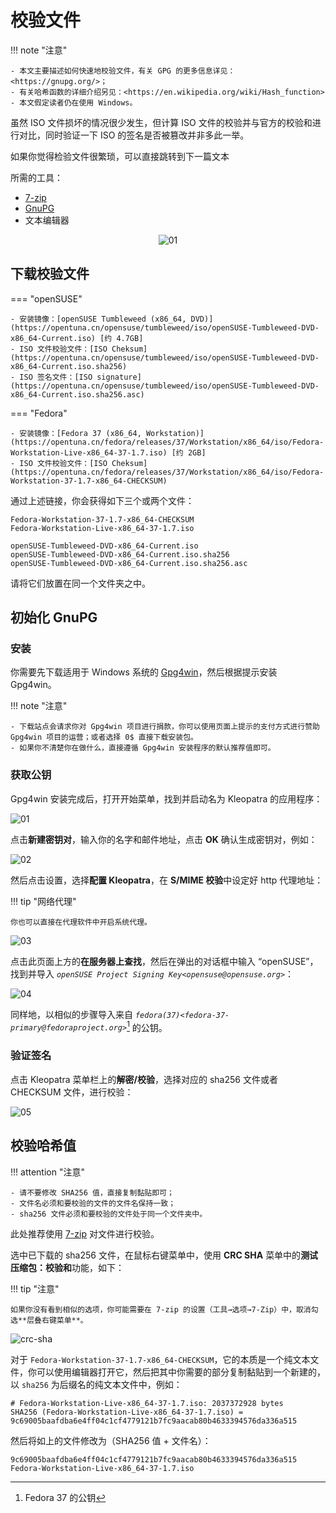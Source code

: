 # 校验文件

!!! note "注意"

    - 本文主要描述如何快速地校验文件，有关 GPG 的更多信息详见：<https://gnupg.org/>；
    - 有关哈希函数的详细介绍另见：<https://en.wikipedia.org/wiki/Hash_function>
    - 本文假定读者仍在使用 Windows。

虽然 ISO 文件损坏的情况很少发生，但计算 ISO 文件的校验并与官方的校验和进行对比，同时验证一下 ISO 的签名是否被篡改并非多此一举。

如果你觉得检验文件很繁琐，可以直接跳转到下一篇文本

所需的工具：

- [7-zip](https://www.7-zip.org/)
- [GnuPG](https://gnupg.org/)
- 文本编辑器

<center>

![01](./assets/gpg/01.svg)

</center>

## 下载校验文件

=== "openSUSE"

    - 安装镜像：[openSUSE Tumbleweed (x86_64, DVD)](https://opentuna.cn/opensuse/tumbleweed/iso/openSUSE-Tumbleweed-DVD-x86_64-Current.iso) [约 4.7GB]
    - ISO 文件校验文件：[ISO Cheksum](https://opentuna.cn/opensuse/tumbleweed/iso/openSUSE-Tumbleweed-DVD-x86_64-Current.iso.sha256)
    - ISO 签名文件：[ISO signature](https://opentuna.cn/opensuse/tumbleweed/iso/openSUSE-Tumbleweed-DVD-x86_64-Current.iso.sha256.asc)

=== "Fedora"

    - 安装镜像：[Fedora 37 (x86_64, Workstation)](https://opentuna.cn/fedora/releases/37/Workstation/x86_64/iso/Fedora-Workstation-Live-x86_64-37-1.7.iso) [约 2GB]
    - ISO 文件校验文件：[ISO Cheksum](https://opentuna.cn/fedora/releases/37/Workstation/x86_64/iso/Fedora-Workstation-37-1.7-x86_64-CHECKSUM)

通过上述链接，你会获得如下三个或两个文件：

```
Fedora-Workstation-37-1.7-x86_64-CHECKSUM
Fedora-Workstation-Live-x86_64-37-1.7.iso

openSUSE-Tumbleweed-DVD-x86_64-Current.iso
openSUSE-Tumbleweed-DVD-x86_64-Current.iso.sha256
openSUSE-Tumbleweed-DVD-x86_64-Current.iso.sha256.asc
```

请将它们放置在同一个文件夹之中。

## 初始化 GnuPG

### 安装

你需要先下载适用于 Windows 系统的 [Gpg4win](https://gpg4win.org/download.html)，然后根据提示安装 Gpg4win。

!!! note "注意"

    - 下载站点会请求你对 Gpg4win 项目进行捐款，你可以使用页面上提示的支付方式进行赞助 Gpg4win 项目的运营；或者选择 0$ 直接下载安装包。
    - 如果你不清楚你在做什么，直接遵循 Gpg4win 安装程序的默认推荐值即可。

### 获取公钥

Gpg4win 安装完成后，打开开始菜单，找到并启动名为 Kleopatra 的应用程序：

![01](./assets/gpg/kleopatra-01.png)

点击**新建密钥对**，输入你的名字和邮件地址，点击 **OK** 确认生成密钥对，例如：

![02](./assets/gpg/kleopatra-02.png)

然后点击设置，选择**配置 Kleopatra**，在 **S/MIME 校验**中设定好 http 代理地址：

!!! tip "网络代理"

    你也可以直接在代理软件中开启系统代理。

![03](./assets/gpg/kleopatra-03.gif)

点击此页面上方的**在服务器上查找**，然后在弹出的对话框中输入 “openSUSE”，找到并导入 *`openSUSE Project Signing Key<opensuse@opensuse.org>`*：

![04](./assets/gpg/kleopatra-04.gif)

同样地，以相似的步骤导入来自 *`fedora(37)<fedora-37-primary@fedoraproject.org>`*[^1] 的公钥。

### 验证签名

点击 Kleopatra 菜单栏上的**解密/校验**，选择对应的 sha256 文件或者 CHECKSUM 文件，进行校验：

![05](./assets/gpg/kleopatra-05.gif)

## 校验哈希值

!!! attention "注意"

    - 请不要修改 SHA256 值，直接复制黏贴即可；
    - 文件名必须和要校验的文件的文件名保持一致；
    - sha256 文件必须和要校验的文件处于同一个文件夹中。

此处推荐使用 [7-zip](https://www.7-zip.org/) 对文件进行校验。

选中已下载的 sha256 文件，在鼠标右键菜单中，使用 **CRC SHA** 菜单中的**测试压缩包：校验和**功能，如下：

!!! tip "注意"

    如果你没有看到相似的选项，你可能需要在 7-zip 的设置（工具→选项→7-Zip）中，取消勾选**层叠右键菜单**。

![crc-sha](./assets/gpg/crc-sha.gif)

对于 `Fedora-Workstation-37-1.7-x86_64-CHECKSUM`，它的本质是一个纯文本文件，你可以使用编辑器打开它，然后把其中你需要的部分复制黏贴到一个新建的，以 `sha256` 为后缀名的纯文本文件中，例如：

```
# Fedora-Workstation-Live-x86_64-37-1.7.iso: 2037372928 bytes
SHA256 (Fedora-Workstation-Live-x86_64-37-1.7.iso) = 9c69005baafdba6e4ff04c1cf4779121b7fc9aacab80b4633394576da336a515
```

然后将如上的文件修改为（SHA256 值 + 文件名）：

```
9c69005baafdba6e4ff04c1cf4779121b7fc9aacab80b4633394576da336a515  Fedora-Workstation-Live-x86_64-37-1.7.iso
```

[^1]: Fedora 37 的公钥